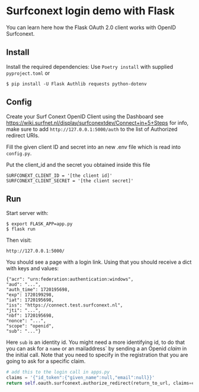 # Surfconext login demo with Flask

You can learn here how the Flask OAuth 2.0 client works with OpenID Surfconext.

## Install

Install the required dependencies:
Use `Poetry install` with supplied `pyproject.toml` or 

    $ pip install -U Flask Authlib requests python-dotenv

## Config

Create your Surf Conext OpenID Client using the Dashboard 
see <https://wiki.surfnet.nl/display/surfconextdev/Connect+in+5+Steps> for info, 
make sure to add `http://127.0.0.1:5000/auth` to the list of Authorized redirect URIs.

Fill the given client ID and secret into an new .env file which is read into `config.py`.

Put the client_id and the secret you obtained inside this file

``` env
SURFCONEXT_CLIENT_ID = '[the client id]'
SURFCONEXT_CLIENT_SECRET = '[the client secret]'
```

## Run

Start server with:

    $ export FLASK_APP=app.py
    $ flask run

Then visit:

    http://127.0.0.1:5000/

You should see a page with a login link. 
Using that you should receive a dict with keys and values:

```
{"acr": "urn:federation:authentication:windows", 
"aud": "...", 
"auth_time": 1720195698, 
"exp": 1720199298, 
"iat": 1720195698, 
"iss": "https://connect.test.surfconext.nl", 
"jti": "...", 
"nbf": 1720195698, 
"nonce": "...", 
"scope": "openid", 
"sub": "..."}
```

Here `sub` is an identity id. You might need a more identifying id, to do that you can ask for a `name` or an mailaddress` by sending a an Openid *claim* in the initial call. Note that you need to specify in the registration that you are going to ask for a specific claim.

```python
# add this to the login call in apps.py
claims = '{"id_token":{"given_name":null,"email":null}}'
return self.oauth.surfconext.authorize_redirect(return_to_url, claims=claims)
```
